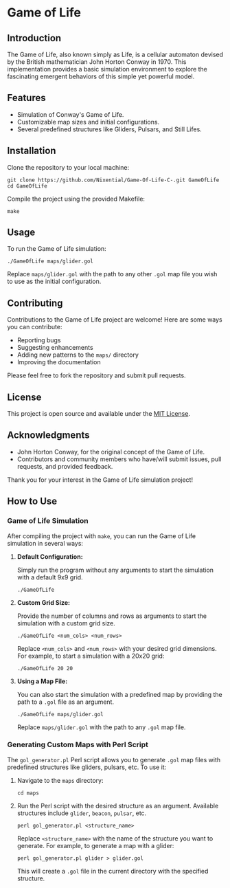 # Game of Life

## Introduction
The Game of Life, also known simply as Life, is a cellular automaton devised by the British mathematician John Horton Conway in 1970. This implementation provides a basic simulation environment to explore the fascinating emergent behaviors of this simple yet powerful model.

## Features
- Simulation of Conway's Game of Life.
- Customizable map sizes and initial configurations.
- Several predefined structures like Gliders, Pulsars, and Still Lifes.

## Installation

Clone the repository to your local machine:

```
git clone https://github.com/Nixential/Game-Of-Life-C-.git GameOfLife
cd GameOfLife
```

Compile the project using the provided Makefile:

```
make
```

## Usage

To run the Game of Life simulation:

```
./GameOfLife maps/glider.gol
```

Replace `maps/glider.gol` with the path to any other `.gol` map file you wish to use as the initial configuration.

## Contributing

Contributions to the Game of Life project are welcome! Here are some ways you can contribute:

- Reporting bugs
- Suggesting enhancements
- Adding new patterns to the `maps/` directory
- Improving the documentation

Please feel free to fork the repository and submit pull requests.

## License

This project is open source and available under the [MIT License](LICENSE).

## Acknowledgments

- John Horton Conway, for the original concept of the Game of Life.
- Contributors and community members who have/will submit issues, pull requests, and provided feedback.

Thank you for your interest in the Game of Life simulation project!

## How to Use

### Game of Life Simulation

After compiling the project with `make`, you can run the Game of Life simulation in several ways:

1. **Default Configuration:**

   Simply run the program without any arguments to start the simulation with a default 9x9 grid.

   ```
   ./GameOfLife
   ```

2. **Custom Grid Size:**

   Provide the number of columns and rows as arguments to start the simulation with a custom grid size.

   ```
   ./GameOfLife <num_cols> <num_rows>
   ```

   Replace `<num_cols>` and `<num_rows>` with your desired grid dimensions. For example, to start a simulation with a 20x20 grid:

   ```
   ./GameOfLife 20 20
   ```

3. **Using a Map File:**

   You can also start the simulation with a predefined map by providing the path to a `.gol` file as an argument.

   ```
   ./GameOfLife maps/glider.gol
   ```

   Replace `maps/glider.gol` with the path to any `.gol` map file.

### Generating Custom Maps with Perl Script

The `gol_generator.pl` Perl script allows you to generate `.gol` map files with predefined structures like gliders, pulsars, etc. To use it:

1. Navigate to the `maps` directory:

   ```
   cd maps
   ```

2. Run the Perl script with the desired structure as an argument. Available structures include `glider`, `beacon`, `pulsar`, etc.

   ```
   perl gol_generator.pl <structure_name>
   ```

   Replace `<structure_name>` with the name of the structure you want to generate. For example, to generate a map with a glider:

   ```
   perl gol_generator.pl glider > glider.gol
   ```

   This will create a `.gol` file in the current directory with the specified structure.